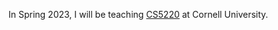

 In Spring 2023, I will be teaching [CS5220](https://www.cs.cornell.edu/courses/cs5220/2020fa/) at Cornell University.
